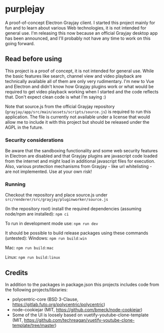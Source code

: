 # purplejay

A proof-of-concept Electron Grayjay client. I started this project mainly for fun and to learn about various Web
technologies, it is not intended for general use.
I'm releasing this now because an official Grayjay desktop app has been announced, and I'll probably not have any
time to work on this going forward.

## Read before using
This project is a proof of concept, it is not intended for general use.
While the basic features like search, channel view and video playback are technically available all of them are only
very rudimentary. I'm new to Vue and Electron and didn't know how Grayjay plugins work or what would be required
to get video playback working when I started and the code reflects that. Don't expect clean code is what I'm saying :)

Note that source.js from the official Grayjay repository (`grayjay/app/src/main/assets/scripts/source.js`) is required
to run this application. The file is currently not available under a license that would allow me to include it with this
project but should be released under the AGPL in the future.

### Security considerations
Be aware that the sandboxing functionality and some web security features in Electron are disabled and that Grayjay
plugins are javascript code loaded from the internet and might load in additional javascript files for execution.
Also, various protection mechanisms from Grayjay - like url whitelisting - are not implemented.
Use at your own risk!

### Running
Checkout the repository and place source.js under `src/renderer/src/grayjay/pluginworker/source.js`

(In the repository root) install the required dependencies (assuming node/npm are installed):
`npm ci`

To run in development mode use:
`npm run dev`

It should be possible to build release packages using these commands (untested):
Windows:
`npm run build:win`

Mac:
`npm run build:mac`

Linux:
`npm run build:linux`

## Credits
In addition to the packages in package.json this projects includes code from the following projects/libraries:
- polycentric-core (BSD 3-Clause, https://gitlab.futo.org/polycentric/polycentric)
- node-cookiejar (MIT, https://github.com/bmeck/node-cookiejar)
- Some of the UI is loosely based on vuetify-youtube-clone-template (MIT, https://github.com/techreagan/vuetify-youtube-clone-template/tree/master)
